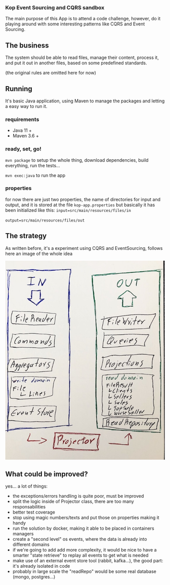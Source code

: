 ### Kop Event Sourcing and CQRS sandbox

The main purpose of this App is to attend a code challenge, however, do it playing around with some interesting patterns like CQRS and Event Sourcing.

## The business
The system should be able to read files, manage their content, process it, and put it out in another files, based on some predefined standards.

(the original rules are omitted here for now)

## Running
It's basic Java application, using Maven to manage the packages and letting a easy way to run it.

### requirements
- Java 11 +
- Maven 3.6 +

### ready, set, go!
`mvn package` to setup the whole thing, download dependencies, build everything, run the tests...

`mvn exec:java` to run the app

### properties
for now there are just two properties, the name of directories for input and output, and it is stored at the file `kop-app.properties`
but basically it has been initialized like this:
`input=src/main/resources/files/in` 

`output=src/main/resources/files/out`

## The strategy

As written before, it's a experiment using CQRS and EventSourcing, follows here an image of the whole idea

!["The solution architecture IN/OUT"](architecture.jpg)

## What could be improved?

yes... a lot of things:
- the exceptions/errors handling is quite poor, must be improved
- split the logic inside of Projector class, there are too many responsabilities
- better test coverage
- stop using magic numbers/texts and put those on properties making it handy
- run the solution by docker, making it able to be placed in containers managers
- create a "second level" os events, where the data is already into different domains
- if we're going to add add more complexity, it would be nice to have a smarter "state retrieve" to replay all events to get what is needed
- make use of an external event store tool (rabbit, kafka...), the good part: it's already isolated in code
- probably in large scale the "readRepo" would be some real database (mongo, postgres...)
 